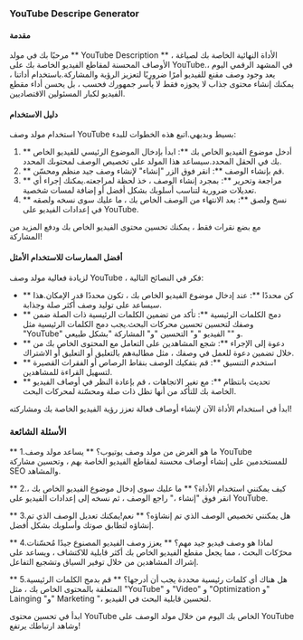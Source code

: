 ### YouTube Descripe Generator

#### مقدمة
مرحبًا بك في مولد ** YouTube Description ** ، الأداة النهائية الخاصة بك لصياغة الأوصاف المحسنة لمقاطع الفيديو الخاصة بك على YouTube.في المشهد الرقمي اليوم ، يعد وجود وصف مقنع للفيديو أمرًا ضروريًا لتعزيز الرؤية والمشاركة.باستخدام أداتنا ، يمكنك إنشاء محتوى جذاب لا يجوزه فقط لا يأسر جمهورك فحسب ، بل يحسن أداء مقطع الفيديو لكبار المسئولين الاقتصاديين.

#### دليل الاستخدام
استخدام مولد وصف YouTube بسيط وبديهي.اتبع هذه الخطوات للبدء:

1. ** أدخل موضوع الفيديو الخاص بك **: ابدأ بإدخال الموضوع الرئيسي للفيديو الخاص بك في الحقل المحدد.سيساعد هذا المولد على تخصيص الوصف لمحتوىك المحدد.
2. ** قم بإنشاء الوصف **: انقر فوق الزر "إنشاء" لإنشاء وصف جيد منظم ومحسّن.
3. ** مراجعة وتحرير **: بمجرد إنشاء الوصف ، خذ لحظة لمراجعته.يمكنك إجراء أي تعديلات ضرورية لتناسب أسلوبك بشكل أفضل أو إضافة لمسات شخصية.
4. ** نسخ ولصق **: بعد الانتهاء من الوصف الخاص بك ، ما عليك سوى نسخه ولصقه في إعدادات الفيديو على YouTube.

مع بضع نقرات فقط ، يمكنك تحسين محتوى الفيديو الخاص بك ودفع المزيد من المشاركة!

#### أفضل الممارسات للاستخدام الأمثل
لزيادة فعالية مولد وصف YouTube ، فكر في النصائح التالية:

- ** كن محددًا **: عند إدخال موضوع الفيديو الخاص بك ، تكون محددًا قدر الإمكان.هذا سيساعد على توليد وصف أكثر صلة وجذابة.
- ** دمج الكلمات الرئيسية **: تأكد من تضمين الكلمات الرئيسية ذات الصلة ضمن وصفك لتحسين تحسين محركات البحث.يجب دمج الكلمات الرئيسية مثل "YouTube" و "" الفيديو "و" التحسين "و" المشاركة "بشكل طبيعي.
- ** دعوة إلى الإجراء **: شجع المشاهدين على التعامل مع المحتوى الخاص بك من خلال تضمين دعوة للعمل في وصفك ، مثل مطالبةهم بالتعليق أو التعليق أو الاشتراك.
- ** استخدم التنسيق **: قم بتفكيك الوصف بنقاط الرصاص أو الفقرات القصيرة لتسهيل القراءة للمشاهدين.
- ** تحديث بانتظام **: مع تغير الاتجاهات ، قم بإعادة النظر في أوصاف الفيديو الخاصة بك للتأكد من أنها تظل ذات صلة ومحسّنة لمحركات البحث.

ابدأ في استخدام الأداة الآن لإنشاء أوصاف فعالة تعزز رؤية الفيديو الخاصة بك ومشاركته!

### الأسئلة الشائعة

** 1.ما هو الغرض من مولد وصف يوتيوب؟ **
يساعد مولد وصف YouTube للمستخدمين على إنشاء أوصاف محسنة لمقاطع الفيديو الخاصة بهم ، وتحسين مشاركة SEO والمشاهد.

** 2.كيف يمكنني استخدام الأداة؟ **
ما عليك سوى إدخال موضوع الفيديو الخاص بك ، انقر فوق "إنشاء ،" راجع الوصف ، ثم نسخه إلى إعدادات الفيديو على YouTube.

** 3.هل يمكنني تخصيص الوصف الذي تم إنشاؤه؟ **
نعم!يمكنك تعديل الوصف الذي تم إنشاؤه لتطابق صوتك وأسلوبك بشكل أفضل.

** 4.لماذا هو وصف فيديو جيد مهم؟ **
يعزز وصف الفيديو المصنوع جيدًا مُحسّنات محرّكات البحث ، مما يجعل مقطع الفيديو الخاص بك أكثر قابلية للاكتشاف ، ويساعد على إشراك المشاهدين من خلال توفير السياق وتشجيع التفاعل.

** 5.هل هناك أي كلمات رئيسية محددة يجب أن أدرجها؟ **
قم بدمج الكلمات الرئيسية المتعلقة بالمحتوى الخاص بك ، مثل "YouTube" و "Video" و "Optimization و" Lainging "و" Marketing "، لتحسين قابلية البحث في الفيديو.

ابدأ في تحسين محتوى YouTube الخاص بك اليوم من خلال مولد الوصف على YouTube وشاهد ارتباطك يرتفع!